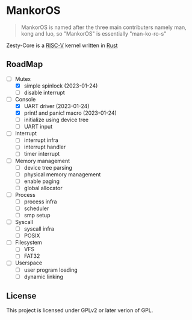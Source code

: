 # MankorOS

> MankorOS is named after the three main contributers
> namely man, kong and luo, so "MankorOS" is essentially "man-ko-ro-s"

Zesty-Core is a [RISC-V](https://riscv.org/) kernel written in [Rust](https://www.rust-lang.org/)

## RoadMap
- [ ] Mutex
    - [x] simple spinlock (2023-01-24)
    - [ ] disable interrupt
- [ ] Console
    - [x] UART driver (2023-01-24)
    - [x] print! and panic! macro (2023-01-24)
    - [ ] initialize using device tree
    - [ ] UART input
- [ ] Interrupt
    - [ ] interrupt infra
    - [ ] interrupt handler
    - [ ] timer interrupt
- [ ] Memory management
    - [ ] device tree parsing
    - [ ] physical memory management
    - [ ] enable paging
    - [ ] global allocator
- [ ] Process
    - [ ] process infra
    - [ ] scheduler
    - [ ] smp setup
- [ ] Syscall
    - [ ] syscall infra
    - [ ] POSIX
- [ ] Filesystem
    - [ ] VFS
    - [ ] FAT32
- [ ] Userspace
    - [ ] user program loading
    - [ ] dynamic linking

## License

This project is licensed under GPLv2 or later verion of GPL.